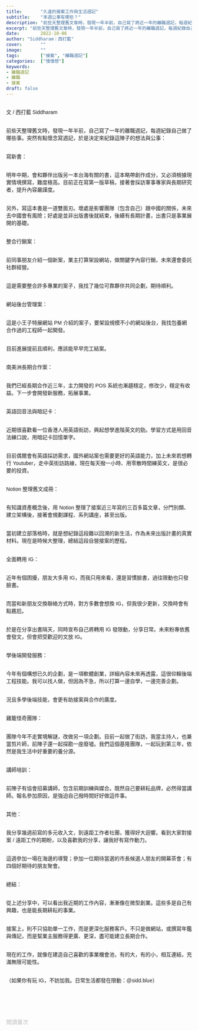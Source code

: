 ```yaml
---
title:       "久違的接案工作與生活週記"
subtitle:    "本週公事有哪些？"
description: "前些天整理舊文章時，發現一年半前，自己寫了將近一年的離職週記，每週紀錄自己做了哪些事。突然有點懷念寫週記，於是決定來紀錄這陣子的想法與公事..."
excerpt: "前些天整理舊文章時，發現一年半前，自己寫了將近一年的離職週記，每週紀錄自己做了哪些事。突然有點懷念寫週記，於是決定來紀錄這陣子的想法與公事..."
date:        2022-10-06
author: "Siddharam｜西打藍"
cover:       ""
image:       ""
tags:        ["接案", "離職週記"]
categories:  ["慢慢想"]
keywords:
- 離職週記
- 離職
- 接案
draft: false
---
```


<article style="font-family: 'Noto Sans TC', '微軟正黑體', sans-serif; font-weight: 300;">

<br>文 / 西打藍 Siddharam<br><br>

前些天整理舊文時，發現一年半前，自己寫了一年的離職週記，每週紀錄自己做了哪些事。突然有點懷念寫週記，於是決定來紀錄這陣子的想法與公事：<br><br>

寫新書：<br><br>

明年中期，會和夥伴出版另一本台海有關的書，這本略帶創作成分，又必須根據現實情境撰寫，難度極高。目前正在寫第一版草稿，接著會採訪軍事專家與長期研究者，提升內容嚴謹度。<br><br>

另外，寫這本書是一道雙面刃。壞處是影響團隊（包含自己）跟中國的關係，未來去中國會有風險；好處是並非出版書後就結束，後續有長期計畫，出書只是事業展開的基礎。<br><br>


整合行銷案：<br><br>

前同事朋友介紹一個新案，業主打算架設網站，做關鍵字內容行銷，未來還會委託社群經營。<br><br>

這是需要整合許多專業的案子，我找了幾位可靠夥伴共同企劃，期待順利。<br><br>


網站後台管理案：<br><br>

這是小王子特展網站 PM 介紹的案子，要架設規模不小的網站後台，我找包養網合作過的工程師一起開發。<br><br>

目前進展提前且順利，應該能早早完工結案。<br><br>


南美洲長期合作案：<br><br>

我們已經長期合作近三年，主力開發的 POS 系統也漸趨穩定，修改少，穩定有收益。下一步會開發新服務，拓展事業。<br><br>


英語回音法與暗記卡：<br><br>

近期很喜歡看一位香港人用英語街訪，興起想學進階英文的勁。學習方式是用回音法練口說，用暗記卡回憶單字。<br><br>

目前偶爾會有英語採訪需求，國外網站案也需要更好的英語能力，加上未來若想轉行 Youtuber，走中英街訪路線，現在每天撥一小時、用零散時間練英文，是很必要的投資。<br><br>


Notion 整理舊文成冊：<br><br>

有知識資產概念後，用 Notion 整理了接案近三年寫的三百多篇文章，分門別類、建立架構後，接著會規劃課程、系列講座，甚至出版。<br><br>

當初建立部落格時，就是想紀錄這段難以回溯的新生活，作為未來出版計畫的真實材料。現在是時候大整理，總結這段自營接案的歷程。<br><br>


全面轉用 IG：<br><br>

近年有個困擾，朋友大多用 IG，而我只用來看，還是習慣臉書，過往限動也只發臉書。<br><br>

而當和新朋友交換聯絡方式時，對方多數會想換 IG，但我很少更新，交換時會有點尷尬。<br><br>

於是在分享出書隔天，同時宣布自己將轉用 IG 發限動，分享日常。未來粉專依舊會發文，但會把受歡迎的文放 IG。<br><br>


學後端開發服務：<br><br>

今年有個構想已久的企劃，是一項軟體創業，詳細內容未來再透露，這很仰賴後端工程技能。我可以找人做，但因為不急，所以打算一邊自學，一邊完善企劃。<br><br>

況且多學後端技能，會更有助接案與合作的廣度。<br><br>


雞籠怪奇團隊：<br><br>

團隊今年不走實境解謎，改做另一項企劃。目前一起做了街訪，我當主持人，也兼當剪片師，前陣子還一起探勘一座廢墟。我們這個基隆團隊，一起玩到第三年，依然是我生活中好重要的養分源。<br><br>


講師培訓：<br><br>

前陣子有協會招募講師，包含前期訓練與媒合。既然自己要耕耘品牌，必然得當講師。報名參加原因，是強迫自己撥時間好好做這件事。<br><br>


其他：<br><br>

我分享幾週前寫的多元收入文，到遠距工作者社團，獲得好大迴響。看到大家對接案 / 遠距工作的期盼，以及喜歡我的分享，讓我好有寫作動力。<br><br>

這週參加一場在海邊的導覽；參加一位期待當選的市長候選人朋友的開幕茶會；有四個好期待的朋友聚會。<br><br>

總結：<br><br>

從上述分享中，可以看出我近期的工作內容，漸漸像在微型創業。這些多是自己有興趣，也是能長期耕耘的事業。<br><br>

接案上，則不只協助單一工作，而是更深化服務客戶。不只是做網站，或撰寫年鑑與傳記，而是幫業主服務得更廣、更深，盡可能建立長期合作。<br><br>

現在的工作，就像在建造自己喜歡的事業機會池，有的大，有的小，相互連結，充滿無限可能性。<br><br>


（如果你有玩 IG，不妨加我。日常生活都發在限動：@sidd.blue）<br><br>


<br><br><br>

</article>

<div style="color: #bfbfbf; font-size: 15px;" id="busuanzi_container_page_pv">
  閱讀量<span id="busuanzi_value_page_pv"></span>次
</div>

<script src="../../js/post.js"></script>




